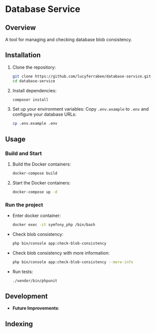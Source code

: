 # Database Service

## Overview
A tool for managing and checking database blob consistency.

## Installation

1. Clone the repository:
    ```bash
    git clone https://github.com/lucyferrabee/database-service.git
    cd database-service
    ```

2. Install dependencies:
    ```bash
    composer install
    ```

3. Set up your environment variables:
    Copy `.env.example` to `.env` and configure your database URLs:
    ```bash
    cp .env.example .env
    ```

## Usage

### Build and Start

1. Build the Docker containers:
    ```bash
    docker-compose build
    ```

2. Start the Docker containers:
    ```bash
    docker-compose up -d
    ```

### Run the project

- Enter docker container:
    ```bash
    docker exec -it symfony_php /bin/bash
    ```
- Check blob consistency:
    ```bash
    php bin/console app:check-blob-consistency
    ```
- Check blob consistency with more information:
    ```bash
    php bin/console app:check-blob-consistency --more-info
    ```
- Run tests:
    ```bash
    ./vendor/bin/phpunit
    ```
  
## Development

- **Future Improvements**:

## Indexing



